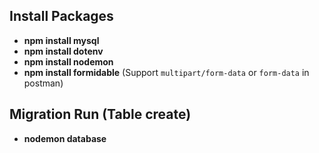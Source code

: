 ## Install Packages
- **npm install mysql**
- **npm install dotenv**
- **npm install nodemon**
- **npm install formidable** (Support `multipart/form-data` or `form-data` in postman)

## Migration Run (Table create)
- **nodemon database**